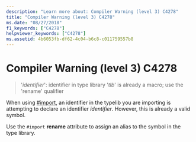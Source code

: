 ```yaml
---
description: "Learn more about: Compiler Warning (level 3) C4278"
title: "Compiler Warning (level 3) C4278"
ms.date: "08/27/2018"
f1_keywords: ["C4278"]
helpviewer_keywords: ["C4278"]
ms.assetid: 4b6053fb-df62-4c04-b6c8-c011759557b8
---
```

# Compiler Warning (level 3) C4278

> '*identifier*': identifier in type library '*tlb*' is already a macro; use the 'rename' qualifier

When using [#import](../../preprocessor/hash-import-directive-cpp.md), an identifier in the typelib you are importing is attempting to declare an identifier *identifier*. However, this is already a valid symbol.

Use the `#import` **rename** attribute to assign an alias to the symbol in the type library.
